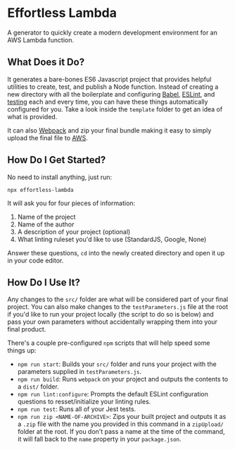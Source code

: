 # Effortless Lambda
A generator to quickly create a modern development environment for an AWS Lambda function.

## What Does it Do?
It generates a bare-bones ES6 Javascript project that provides helpful utilities to create, test, and publish a Node function. Instead of creating a new directory with all the boilerplate and configuring [Babel](https://babeljs.io/), [ESLint](https://eslint.org/), and [testing](https://jestjs.io/) each and every time, you can have these things automatically configured for you. Take a look inside the `template` folder to get an idea of what is provided.

It can also [Webpack](https://webpack.js.org/) and zip your final bundle making it easy to simply upload the final file to [AWS](https://aws.amazon.com/). 

## How Do I Get Started?
No need to install anything, just run:
```
npx effortless-lambda
```
It will ask you for four pieces of information:
1. Name of the project
2. Name of the author
3. A description of your project (optional)
4. What linting ruleset you'd like to use (StandardJS, Google, None)

Answer these questions, `cd` into the newly created directory and open it up in your code editor.

## How Do I Use It?
Any changes to the `src/` folder are what will be considered part of your final project. You can also make changes to the `testParameters.js` file at the root if you'd like to run your project locally (the script to do so is below) and pass your own parameters without accidentally wrapping them into your final product.

There's a couple pre-configured `npm` scripts that will help speed some things up:

- `npm run start`: Builds your `src/` folder and runs your project with the parameters supplied in `testParameters.js`.
- `npm run build`: Runs `webpack` on your project and outputs the contents to a `dist/` folder.
- `npm run lint:configure`: Prompts the default ESLint configuration questions to resset/initialize your linting rules.
- `npm run test`: Runs all of your Jest tests.
- `npm run zip <NAME-OF-ARCHIVE>`: Zips your built project and outputs it as a `.zip` file with the name you provided in this command in a `zipUpload/` folder at the root. If you don't pass a name at the time of the command, it will fall back to the `name` property in your `package.json`.